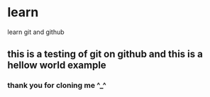 # learn
learn git and github
## this is a testing of git on github and this is a hellow world example 
### thank you for cloning me ^_^
